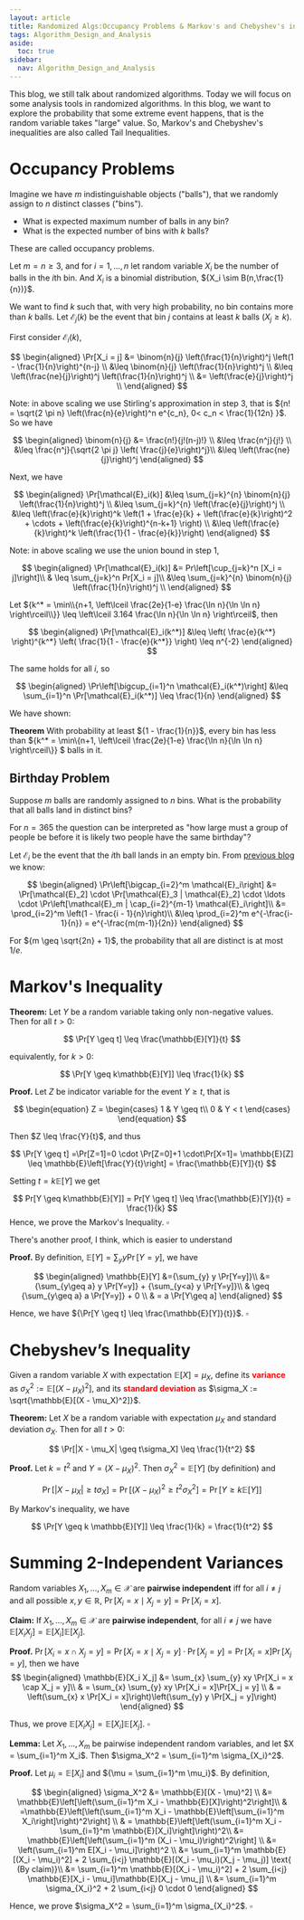 ```yaml
---
layout: article
title: Randomized Algs:Occupancy Problems & Markov's and Chebyshev's inequalities
tags: Algorithm_Design_and_Analysis
aside:
  toc: true
sidebar:
  nav: Algorithm_Design_and_Analysis
---
```


This blog, we still talk about randomized algorithms. Today we will focus on some analysis tools in randomized algorithms. In this blog, we want to explore the probability that some extreme event happens, that is the random variable takes "large" value. So, Markov's and Chebyshev's inequalities are also called Tail Inequalities. 

<!--more-->

# Occupancy Problems

Imagine we have ${m}$ indistinguishable objects ("balls"), that we randomly assign to ${n}$ distinct classes ("bins").

- What is expected maximum number of balls in any bin?
- What is the expected number of bins with ${k}$ balls?

These are called occupancy problems.



Let ${m = n \geq 3}$, and for ${i = 1, \ldots, n}$ let random variable ${X_i}$ be the number of balls in the ${i}$th bin. And ${X_i}$ is a binomial distribution, ${X_i \sim B(n,\frac{1}{n})}$.

We want to find ${k}$ such that, with very high probability, no bin contains more than ${k}$ balls. Let ${\mathcal{E}_j(k)}$ be the event that bin ${j}$ contains at least ${k}$ balls $({X_j \geq k})$. 

First consider ${\mathcal{E}_i(k)}$,

$$
\begin{aligned}
\Pr[X_i = j] &= \binom{n}{j} \left(\frac{1}{n}\right)^j \left(1 - \frac{1}{n}\right)^{n-j} \\
&\leq \binom{n}{j} \left(\frac{1}{n}\right)^j \\
&\leq \left(\frac{ne}{j}\right)^j \left(\frac{1}{n}\right)^j \\
&= \left(\frac{e}{j}\right)^j \\
\end{aligned}
$$

Note: in above scaling we use Stirling's approximation in step 3, that is ${n! = \sqrt{2 \pi n} \left(\frac{n}{e}\right)^n e^{c_n}, 0< c_n < \frac{1}{12n} }$. So we have

$$
\begin{aligned}
\binom{n}{j} &= \frac{n!}{j!(n-j)!} \\
&\leq \frac{n^j}{j!} \\
&\leq \frac{n^j}{\sqrt{2 \pi j} \left( \frac{j}{e}\right)^j}\\
&\leq \left(\frac{ne}{j}\right)^j
\end{aligned}
$$

Next, we have 

$$
\begin{aligned}
\Pr[\mathcal{E}_i(k)] &\leq \sum_{j=k}^{n} \binom{n}{j} \left(\frac{1}{n}\right)^j \\
&\leq \sum_{j=k}^{n} \left(\frac{e}{j}\right)^j \\
&\leq \left(\frac{e}{k}\right)^k \left(1 + \frac{e}{k} + \left(\frac{e}{k}\right)^2 + \cdots + \left(\frac{e}{k}\right)^{n-k+1} \right) \\
&\leq \left(\frac{e}{k}\right)^k \left(\frac{1}{1 - \frac{e}{k}}\right)
\end{aligned}
$$

Note: in above scaling we use the union bound in step 1,

$$
\begin{aligned}
\Pr[\mathcal{E}_i(k)] &= Pr\left[\cup_{j=k}^n [X_i = j]\right]\\
& \leq \sum_{j=k}^n Pr[X_i = j]\\
&\leq \sum_{j=k}^{n} \binom{n}{j} \left(\frac{1}{n}\right)^j \\
\end{aligned}
$$

Let ${k^* = \min\\{n+1, \left\lceil \frac{2e}{1-e} \frac{\ln n}{\ln \ln n} \right\rceil\\}} \leq \left\lceil 3.164 \frac{\ln n}{\ln \ln n} \right\rceil$, then

$$
\begin{aligned}
\Pr[\mathcal{E}_i(k^*)] &\leq \left( \frac{e}{k^*} \right)^{k^*} \left( \frac{1}{1 - \frac{e}{k^*}} \right) \leq n^{-2}
\end{aligned}
$$

The same holds for all ${i}$, so

$$
\begin{aligned}
\Pr\left[\bigcup_{i=1}^n \mathcal{E}_i(k^*)\right] &\leq \sum_{i=1}^n \Pr[\mathcal{E}_i(k^*)] \leq \frac{1}{n}
\end{aligned}
$$

We have shown:

**Theorem**
With probability at least ${1 - \frac{1}{n}}$, every bin has less than ${k^* = \min\\{n+1, \left\lceil \frac{2e}{1-e} \frac{\ln n}{\ln \ln n} \right\rceil\\}} $ balls in it.

## Birthday Problem

Suppose ${m}$ balls are randomly assigned to ${n}$ bins. What is the probability that all balls land in distinct bins?

For ${n = 365}$ the question can be interpreted as "how large must a group of people be before it is likely two people have the same birthday"?

Let ${\mathcal{E}_i}$ be the event that the ${i}$th ball lands in an empty bin. From [previous blog](https://wu-haonan.github.io/2023/11/08/ADA_Lec_23.html#analysis-of-algorithm) we know:

$$
\begin{aligned}
\Pr\left[\bigcap_{i=2}^m \mathcal{E}_i\right] &= \Pr[\mathcal{E}_2] \cdot \Pr[\mathcal{E}_3 | \mathcal{E}_2] \cdot \ldots \cdot \Pr\left[\mathcal{E}_m | \cap_{i=2}^{m-1} \mathcal{E}_i\right]\\
&= \prod_{i=2}^m \left(1 - \frac{i - 1}{n}\right)\\
&\leq \prod_{i=2}^m e^{-\frac{i-1}{n}} = e^{-\frac{m(m-1)}{2n}}
\end{aligned}
$$

For ${m \geq \sqrt{2n} + 1}$, the probability that all are distinct is at most ${1/e}$.

# Markov's Inequality

**Theorem:** Let $Y$ be a random variable taking only non-negative values. Then for all $t > 0$:

$$
\Pr[Y \geq t] \leq \frac{\mathbb{E}[Y]}{t}
$$

equivalently, for $k > 0$:

$$
\Pr[Y \geq k\mathbb{E}[Y]] \leq \frac{1}{k}
$$

**Proof.** Let $Z$ be indicator variable for the event $Y \geq t$, that is

$$
\begin{equation}
Z =
\begin{cases}
1 & Y \geq t\\
0 & Y < t
\end{cases}
\end{equation}
$$

Then $Z \leq \frac{Y}{t}$, and thus

$$
\Pr[Y \geq t] =\Pr[Z=1]=0 \cdot \Pr[Z=0]+1 \cdot\Pr[X=1]= \mathbb{E}[Z] \leq \mathbb{E}\left[\frac{Y}{t}\right] = \frac{\mathbb{E}[Y]}{t}
$$

Setting $t = k\mathbb{E}[Y]$ we get

$$
Pr[Y \geq k\mathbb{E}[Y]] = Pr[Y \geq t] \leq \frac{\mathbb{E}[Y]}{t} = \frac{1}{k}
$$
Hence, we prove the Markov's Inequality. ${\square}$


There's another proof, I think, which is easier to understand

**Proof.** By definition, $\mathbb{E}[Y]={\sum_{y} y \Pr[Y=y]}$,  we have

$$
\begin{aligned}
\mathbb{E}[Y] &={\sum_{y} y \Pr[Y=y]}\\
&= {\sum_{y\geq a} y \Pr[Y=y]} + {\sum_{y<a} y \Pr[Y=y]}\\
& \geq {\sum_{y\geq a} a \Pr[Y=y]} + 0 \\
& = a \Pr[Y\geq a]
\end{aligned}
$$

Hence, we have ${\Pr[Y \geq t] \leq \frac{\mathbb{E}[Y]}{t}}$. ${\square}$

# Chebyshev’s Inequality

Given a random variable $X$ with expectation $\mathbb{E}[X] = \mu_X$, define its **<font color=red>variance</font>** as $\sigma_X^2 := \mathbb{E}[(X - \mu_X)^2]$, and its **<font color=red>standard deviation</font>** as $\sigma_X := \sqrt{\mathbb{E}[(X - \mu_X)^2]}$.

**Theorem:** Let $X$ be a random variable with expectation $\mu_X$ and standard deviation $\sigma_X$. Then for all $t > 0$:

$$
\Pr[|X - \mu_X| \geq t\sigma_X] \leq \frac{1}{t^2}
$$

**Proof.** Let $k = t^2$ and $Y = (X - \mu_X)^2$. Then $\sigma_X^2 = \mathbb{E}[Y]$ (by definition) and

$$
\Pr[|X - \mu_X| \geq t\sigma_X] = \Pr[(X - \mu_X)^2 \geq t^2\sigma_X^2] = \Pr[Y \geq k \mathbb{E}[Y]]
$$

By Markov's inequality, we have

$$
\Pr[Y \geq k \mathbb{E}[Y]] \leq \frac{1}{k} = \frac{1}{t^2}
$$

# Summing 2-Independent Variances

Random variables $X_1, \ldots, X_m \in \mathcal{X}$ are **pairwise independent** iff for all $i \neq j$ and all possible $x, y \in \mathbb{R}$, $\Pr[X_i = x  \mid X_j = y] = \Pr[X_i = x]$.

**Claim:** If $X_1, \ldots, X_m \in \mathcal{X}$ are **pairwise independent**, for all $i \neq j$ we have ${\mathbb{E}[X_i X_j] =\mathbb{E}[X_i]\mathbb{E}[X_j] }$.

**Proof.** ${\Pr[X_i = x \cap X_j = y] = \Pr[X_i = x \mid X_j = y] \cdot \Pr[X_j = y] = \Pr[X_i = x]\Pr[X_j = y] }$, then we have
$$
\begin{aligned}
\mathbb{E}[X_i X_j] &= \sum_{x} \sum_{y} xy \Pr[X_i = x \cap X_j = y]\\
& = \sum_{x} \sum_{y} xy \Pr[X_i = x]\Pr[X_j = y] \\
& = \left(\sum_{x} x \Pr[X_i = x]\right)\left(\sum_{y} y \Pr[X_j = y]\right)
\end{aligned}
$$

Thus, we prove ${\mathbb{E}[X_i X_j] =\mathbb{E}[X_i]\mathbb{E}[X_j] }$. ${\square}$


**Lemma:** Let $X_1, \ldots, X_m$ be pairwise independent random variables, and let $X = \sum_{i=1}^m X_i$. Then $\sigma_X^2 = \sum_{i=1}^m \sigma_{X_i}^2$.

**Proof.** Let ${\mu_i = \mathbb{E}[X_i]}$ and ${\mu = \sum_{i=1}^m \mu_i}$. By definition,

$$
\begin{aligned}
\sigma_X^2 &= \mathbb{E}[(X - \mu)^2] \\
&= \mathbb{E}\left[\left(\sum_{i=1}^m X_i - \mathbb{E}[X]\right)^2\right]\\
& =\mathbb{E}\left[\left(\sum_{i=1}^m X_i - \mathbb{E}\left[\sum_{i=1}^m X_i\right]\right)^2\right] \\
& = \mathbb{E}\left[\left(\sum_{i=1}^m X_i - \sum_{i=1}^m \mathbb{E}[X_i]\right]\right)^2\\
&= \mathbb{E}\left[\left(\sum_{i=1}^m (X_i - \mu_i)\right)^2\right] \\
&= \left(\sum_{i=1}^m E[X_i - \mu_i]\right)^2 \\
&= \sum_{i=1}^m \mathbb{E}[(X_i - \mu_i)^2] + 2 \sum_{i<j} \mathbb{E}[(X_i - \mu_i)(X_j - \mu_j)] \text{ (By claim)}\\
&= \sum_{i=1}^m \mathbb{E}[(X_i - \mu_i)^2] + 2 \sum_{i<j} \mathbb{E}[X_i - \mu_i]\mathbb{E}[X_j - \mu_j] \\
&= \sum_{i=1}^m \sigma_{X_i}^2 + 2 \sum_{i<j} 0 \cdot 0
\end{aligned}
$$

Hence, we prove $\sigma_X^2 = \sum_{i=1}^m \sigma_{X_i}^2$. ${\square}$